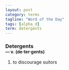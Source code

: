 ```yaml
---
layout: post
category: terms
tagline: "Word of the Day"
tags: [alpha_d]
term: detergents
---
```


<h3>Detergents<br/> <small>&mdash; v. (de<span>&middot;</span>ter<span>&middot;</span>gents)</small></h3>
<p><ol>
<li>to discourage suitors</li>
</ol></p>
